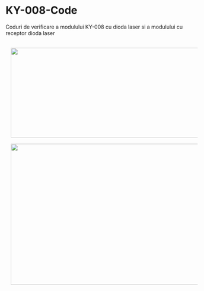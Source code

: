 # KY-008-Code
Coduri de verificare a modulului KY-008 cu dioda laser si a modulului cu receptor dioda laser

<br>
<div align="center"><a href="https://3.bp.blogspot.com/-acqmJ9SON3Q/XbBx4l7I3CI/AAAAAAAAEWU/NNzTyk9bkTo8zHG8xHGotSqzKvPMlvGzQCPcBGAYYCw/s1600/KY-008.png" imageanchor="1" style="margin-left: 1em; margin-right: 1em;"><img border="0" src="https://3.bp.blogspot.com/-acqmJ9SON3Q/XbBx4l7I3CI/AAAAAAAAEWU/NNzTyk9bkTo8zHG8xHGotSqzKvPMlvGzQCPcBGAYYCw/s640/KY-008.png" width="640" height="241" data-original-width="1600" data-original-height="603" /></a></div>

<br>
<div align="center"><a href="https://1.bp.blogspot.com/-0e320HoVP6w/Xax_XXtpkUI/AAAAAAAAEU4/oN-bjzp5X2QSB6O4qGj5N7lJ_UqoJLqtwCPcBGAYYCw/s1600/receptor-pentru-dioda-laser-si-circuit-pentru-conectare-arduino.jpg" imageanchor="1" style="margin-left: 1em; margin-right: 1em;"><img border="0" src="https://1.bp.blogspot.com/-0e320HoVP6w/Xax_XXtpkUI/AAAAAAAAEU4/oN-bjzp5X2QSB6O4qGj5N7lJ_UqoJLqtwCPcBGAYYCw/s640/receptor-pentru-dioda-laser-si-circuit-pentru-conectare-arduino.jpg" width="640" height="379" data-original-width="1351" data-original-height="800" /></a></div>
